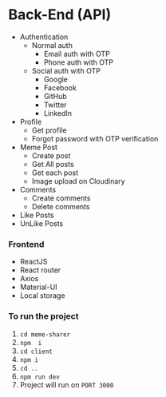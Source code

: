 # Back-End (API)

- Authentication
  - Normal auth
    - Email auth with OTP
    - Phone auth with OTP
  - Social auth with OTP
    - Google
    - Facebook
    - GitHub
    - Twitter
    - LinkedIn
- Profile
  - Get profile
  - Forgot password with OTP verification
- Meme Post 
  - Create post 
  - Get All posts
  - Get each post
  - Image upload on Cloudinary
- Comments
  - Create comments
  - Delete comments
- Like Posts
- UnLike Posts

### Frontend
- ReactJS
- React router
- Axios
- Material-UI
- Local storage

### To run  the project
1. `cd meme-sharer`
2. `npm  i`
3. `cd client`
4. `npm i`
5. `cd ..`
6. `npm run dev`
7. Project will run on `PORT 3000`